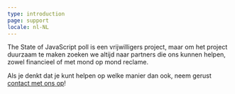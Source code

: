 ```yaml
---
type: introduction
page: support
locale: nl-NL
---
```

The State of JavaScript poll is een vrijwilligers project, maar om het project
duurzaam te maken zoeken we altijd naar partners die ons kunnen helpen,
zowel financieel of met mond op mond reclame.

Als je denkt dat je kunt helpen op welke manier dan ook, neem gerust
<a href="mailto:hello@stateofjs.com">contact met ons op</a>!
